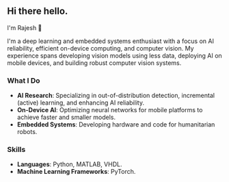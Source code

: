 ## Hi there hello.

I'm Rajesh 🌱 

I'm a deep learning and embedded systems enthusiast with a focus on AI reliability, efficient on-device computing, and computer vision. My experience spans developing vision models using less data, deploying AI on mobile devices, and building robust computer vision systems.

### **What I Do**
- **AI Research**: Specializing in out-of-distribution detection, incremental (active) learning, and enhancing AI reliability.
- **On-Device AI**: Optimizing neural networks for mobile platforms to achieve faster and smaller models.
- **Embedded Systems**: Developing hardware and code for humanitarian robots.

### **Skills**
- **Languages**: Python, MATLAB, VHDL.
- **Machine Learning Frameworks**: PyTorch.

